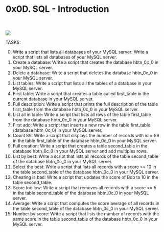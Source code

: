 <h1>0x0D. SQL - Introduction</h1>
<br><br>
<img src="https://s3.amazonaws.com/intranet-projects-files/holbertonschool-higher-level_programming+/272/rtcwz.jpg">

TASKS:

0. Write a script that lists all databases of your MySQL server: Write a script that lists all databases of your MySQL server.
1. Create a database: Write a script that creates the database hbtn_0c_0 in your MySQL server.
2. Delete a database: Write a script that deletes the database hbtn_0c_0 in your MySQL server.
3. List tables: Write a script that lists all the tables of a database in your MySQL server.
4. First table: Write a script that creates a table called first_table in the current database in your MySQL server.
5. Full description: Write a script that prints the full description of the table first_table from the database hbtn_0c_0 in your MySQL server.
6. List all in table: Write a script that lists all rows of the table first_table from the database hbtn_0c_0 in your MySQL server.
7. First add: Write a script that inserts a new row in the table first_table (database hbtn_0c_0) in your MySQL server.
8. Count 89: Write a script that displays the number of records with id = 89 in the table first_table of the database hbtn_0c_0 in your MySQL server.
9. Full creation: Write a script that creates a table second_table in the database hbtn_0c_0 in your MySQL server and add multiples rows.
10. List by best: Write a script that lists all records of the table second_table of the database hbtn_0c_0 in your MySQL server.
11. Select the best: Write a script that lists all records with a score >= 10 in the table second_table of the database hbtn_0c_0 in your MySQL server.
12. Cheating is bad: Write a script that updates the score of Bob to 10 in the table second_table.
13. Score too low: Write a script that removes all records with a score <= 5 in the table second_table of the database hbtn_0c_0 in your MySQL server.
14. Average: Write a script that computes the score average of all records in the table second_table of the database hbtn_0c_0 in your MySQL server.
15. Number by score: Write a script that lists the number of records with the same score in the table second_table of the database hbtn_0c_0 in your MySQL server.

